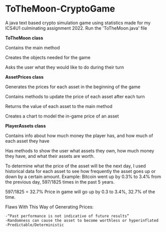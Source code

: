 # ToTheMoon-CryptoGame
A java text based crypto simulation game using statistics made for my ICS4U1 culminating assignment 2022. Run the 'ToTheMoon.java' file

**ToTheMoon class**

Contains the main method

Creates the objects needed for the game

Asks the user what they would like to do during their turn

**AssetPrices class**

Generates the prices for each asset in the beginning of the game

Contains methods to update the price of each asset after each turn

Returns the value of each asset to the main method

Creates a chart to model the in-game price of an asset


**PlayerAssets class**

Contains info about how much money the player has, and how much of each asset they have

Has methods to show the user what assets they own, how much money they have, and what their assets are worth.

To determine what the price of the asset will be the next day, I used historical data for each asset to see how frequently the asset goes up or down by a certain amount. 
Example: 
Bitcoin went up by 0.3% to 3.4% from the previous day, 597/1825 times in the past 5 years.

597/1825 = 32.7% Price in game will go up by 0.3 to 3.4%, 32.7% of the time.

Flaws With This Way of Generating Prices:

	-“Past performance is not indicative of future results”
	-Randomness can cause the asset to become worthless or hyperinflated
	-Predictable/Deterministic
